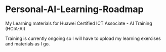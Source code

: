 # Personal-AI-Learning-Roadmap

My Learning materials for Huawei Certified ICT Associate - AI Training (HCIA-AI)

Training is currently ongoing so I will have to upload my learning exercises and materials as I go.
